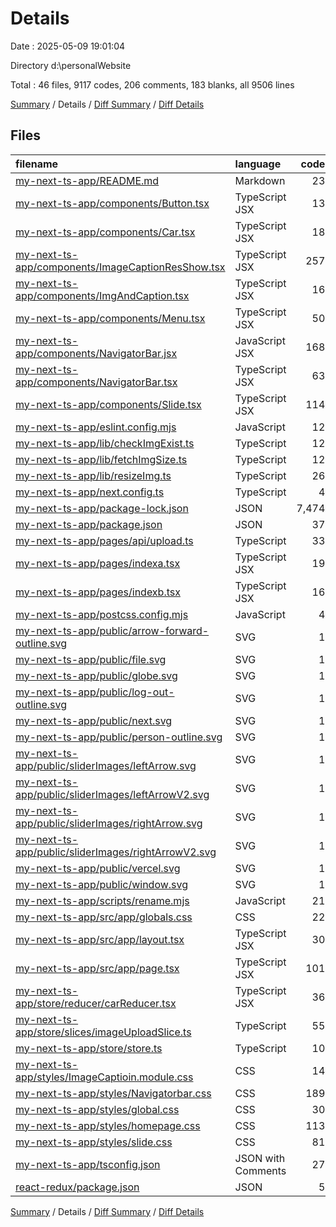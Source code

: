# Details

Date : 2025-05-09 19:01:04

Directory d:\\personalWebsite

Total : 46 files,  9117 codes, 206 comments, 183 blanks, all 9506 lines

[Summary](results.md) / Details / [Diff Summary](diff.md) / [Diff Details](diff-details.md)

## Files
| filename | language | code | comment | blank | total |
| :--- | :--- | ---: | ---: | ---: | ---: |
| [my-next-ts-app/README.md](/my-next-ts-app/README.md) | Markdown | 23 | 0 | 14 | 37 |
| [my-next-ts-app/components/Button.tsx](/my-next-ts-app/components/Button.tsx) | TypeScript JSX | 13 | 0 | 1 | 14 |
| [my-next-ts-app/components/Car.tsx](/my-next-ts-app/components/Car.tsx) | TypeScript JSX | 18 | 0 | 3 | 21 |
| [my-next-ts-app/components/ImageCaptionResShow.tsx](/my-next-ts-app/components/ImageCaptionResShow.tsx) | TypeScript JSX | 257 | 48 | 13 | 318 |
| [my-next-ts-app/components/ImgAndCaption.tsx](/my-next-ts-app/components/ImgAndCaption.tsx) | TypeScript JSX | 16 | 0 | 1 | 17 |
| [my-next-ts-app/components/Menu.tsx](/my-next-ts-app/components/Menu.tsx) | TypeScript JSX | 50 | 2 | 4 | 56 |
| [my-next-ts-app/components/NavigatorBar.jsx](/my-next-ts-app/components/NavigatorBar.jsx) | JavaScript JSX | 168 | 87 | 5 | 260 |
| [my-next-ts-app/components/NavigatorBar.tsx](/my-next-ts-app/components/NavigatorBar.tsx) | TypeScript JSX | 63 | 1 | 0 | 64 |
| [my-next-ts-app/components/Slide.tsx](/my-next-ts-app/components/Slide.tsx) | TypeScript JSX | 114 | 2 | 2 | 118 |
| [my-next-ts-app/eslint.config.mjs](/my-next-ts-app/eslint.config.mjs) | JavaScript | 12 | 0 | 5 | 17 |
| [my-next-ts-app/lib/checkImgExist.ts](/my-next-ts-app/lib/checkImgExist.ts) | TypeScript | 12 | 9 | 1 | 22 |
| [my-next-ts-app/lib/fetchImgSize.ts](/my-next-ts-app/lib/fetchImgSize.ts) | TypeScript | 12 | 9 | 1 | 22 |
| [my-next-ts-app/lib/resizeImg.ts](/my-next-ts-app/lib/resizeImg.ts) | TypeScript | 26 | 12 | 9 | 47 |
| [my-next-ts-app/next.config.ts](/my-next-ts-app/next.config.ts) | TypeScript | 4 | 0 | 3 | 7 |
| [my-next-ts-app/package-lock.json](/my-next-ts-app/package-lock.json) | JSON | 7,474 | 0 | 1 | 7,475 |
| [my-next-ts-app/package.json](/my-next-ts-app/package.json) | JSON | 37 | 0 | 1 | 38 |
| [my-next-ts-app/pages/api/upload.ts](/my-next-ts-app/pages/api/upload.ts) | TypeScript | 33 | 1 | 6 | 40 |
| [my-next-ts-app/pages/indexa.tsx](/my-next-ts-app/pages/indexa.tsx) | TypeScript JSX | 19 | 1 | 0 | 20 |
| [my-next-ts-app/pages/indexb.tsx](/my-next-ts-app/pages/indexb.tsx) | TypeScript JSX | 16 | 2 | 3 | 21 |
| [my-next-ts-app/postcss.config.mjs](/my-next-ts-app/postcss.config.mjs) | JavaScript | 4 | 0 | 2 | 6 |
| [my-next-ts-app/public/arrow-forward-outline.svg](/my-next-ts-app/public/arrow-forward-outline.svg) | SVG | 1 | 0 | 0 | 1 |
| [my-next-ts-app/public/file.svg](/my-next-ts-app/public/file.svg) | SVG | 1 | 0 | 0 | 1 |
| [my-next-ts-app/public/globe.svg](/my-next-ts-app/public/globe.svg) | SVG | 1 | 0 | 0 | 1 |
| [my-next-ts-app/public/log-out-outline.svg](/my-next-ts-app/public/log-out-outline.svg) | SVG | 1 | 0 | 0 | 1 |
| [my-next-ts-app/public/next.svg](/my-next-ts-app/public/next.svg) | SVG | 1 | 0 | 0 | 1 |
| [my-next-ts-app/public/person-outline.svg](/my-next-ts-app/public/person-outline.svg) | SVG | 1 | 0 | 0 | 1 |
| [my-next-ts-app/public/sliderImages/leftArrow.svg](/my-next-ts-app/public/sliderImages/leftArrow.svg) | SVG | 1 | 0 | 0 | 1 |
| [my-next-ts-app/public/sliderImages/leftArrowV2.svg](/my-next-ts-app/public/sliderImages/leftArrowV2.svg) | SVG | 1 | 0 | 0 | 1 |
| [my-next-ts-app/public/sliderImages/rightArrow.svg](/my-next-ts-app/public/sliderImages/rightArrow.svg) | SVG | 1 | 0 | 0 | 1 |
| [my-next-ts-app/public/sliderImages/rightArrowV2.svg](/my-next-ts-app/public/sliderImages/rightArrowV2.svg) | SVG | 1 | 0 | 0 | 1 |
| [my-next-ts-app/public/vercel.svg](/my-next-ts-app/public/vercel.svg) | SVG | 1 | 0 | 0 | 1 |
| [my-next-ts-app/public/window.svg](/my-next-ts-app/public/window.svg) | SVG | 1 | 0 | 0 | 1 |
| [my-next-ts-app/scripts/rename.mjs](/my-next-ts-app/scripts/rename.mjs) | JavaScript | 21 | 6 | 6 | 33 |
| [my-next-ts-app/src/app/globals.css](/my-next-ts-app/src/app/globals.css) | CSS | 22 | 0 | 6 | 28 |
| [my-next-ts-app/src/app/layout.tsx](/my-next-ts-app/src/app/layout.tsx) | TypeScript JSX | 30 | 0 | 5 | 35 |
| [my-next-ts-app/src/app/page.tsx](/my-next-ts-app/src/app/page.tsx) | TypeScript JSX | 101 | 0 | 3 | 104 |
| [my-next-ts-app/store/reducer/carReducer.tsx](/my-next-ts-app/store/reducer/carReducer.tsx) | TypeScript JSX | 36 | 6 | 6 | 48 |
| [my-next-ts-app/store/slices/imageUploadSlice.ts](/my-next-ts-app/store/slices/imageUploadSlice.ts) | TypeScript | 55 | 1 | 4 | 60 |
| [my-next-ts-app/store/store.ts](/my-next-ts-app/store/store.ts) | TypeScript | 10 | 1 | 2 | 13 |
| [my-next-ts-app/styles/ImageCaptioin.module.css](/my-next-ts-app/styles/ImageCaptioin.module.css) | CSS | 14 | 1 | 2 | 17 |
| [my-next-ts-app/styles/Navigatorbar.css](/my-next-ts-app/styles/Navigatorbar.css) | CSS | 189 | 6 | 38 | 233 |
| [my-next-ts-app/styles/global.css](/my-next-ts-app/styles/global.css) | CSS | 30 | 0 | 3 | 33 |
| [my-next-ts-app/styles/homepage.css](/my-next-ts-app/styles/homepage.css) | CSS | 113 | 9 | 22 | 144 |
| [my-next-ts-app/styles/slide.css](/my-next-ts-app/styles/slide.css) | CSS | 81 | 2 | 9 | 92 |
| [my-next-ts-app/tsconfig.json](/my-next-ts-app/tsconfig.json) | JSON with Comments | 27 | 0 | 1 | 28 |
| [react-redux/package.json](/react-redux/package.json) | JSON | 5 | 0 | 1 | 6 |

[Summary](results.md) / Details / [Diff Summary](diff.md) / [Diff Details](diff-details.md)